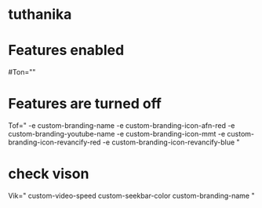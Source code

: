 # tuthanika

# Features enabled
#Ton=""

# Features are turned off
Tof="
-e custom-branding-name
-e custom-branding-icon-afn-red
-e custom-branding-youtube-name
-e custom-branding-icon-mmt
-e custom-branding-icon-revancify-red
-e custom-branding-icon-revancify-blue
"

# check vison
Vik="
custom-video-speed
custom-seekbar-color
custom-branding-name
"
